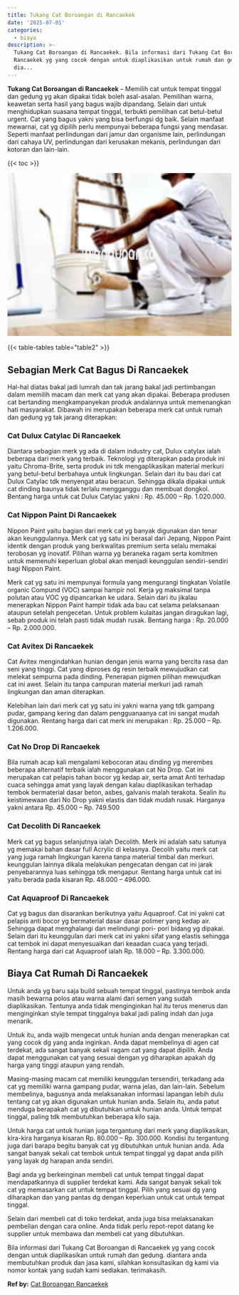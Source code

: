 ```yaml
---
title: Tukang Cat Boroangan di Rancaekek
date: '2025-07-01'
categories:
  - biaya
description: >-
  Tukang Cat Boroangan di Rancaekek. Bila informasi dari Tukang Cat Boroangan di
  Rancaekek yg yang cocok dengan untuk diaplikasikan untuk rumah dan gedung.
  dia...
---
```


**Tukang Cat Boroangan di Rancaekek** – Memilih cat untuk tempat tinggal dan gedung yg akan dipakai tidak boleh asal-asalan. Pemilihan warna, keawetan serta hasil yang bagus wajib dipandang. Selain dari untuk menghidupkan suasana tempat tinggal, terbukti pemilihan cat betul-betul urgent. Cat yang bagus yakni yang bisa berfungsi dg baik. Selain manfaat mewarnai, cat yg dipilih perlu mempunyai beberapa fungsi yang mendasar. Seperti manfaat perlindungan dari jamur dan organisme lain, perlindungan dari cahaya UV, perlindungan dari kerusakan mekanis, perlindungan dari kotoran dan lain-lain.

{{< toc >}}

![Tukang Cat Boroangan di Rancaekek](/images/jasa-cat-murah33.png)

{{< table-tables table="table2" >}}

## Sebagian Merk Cat Bagus Di Rancaekek

Hal-hal diatas bakal jadi lumrah dan tak jarang bakal jadi pertimbangan dalam memilih macam dan merk cat yang akan dipakai. Beberapa produsen cat bertanding mengkampanyekan produk andalannya untuk memenangkan hati masyarakat. Dibawah ini merupakan beberapa merk cat untuk rumah dan gedung yg tak jarang diterapkan:

### Cat Dulux Catylac Di Rancaekek

Diantara sebagian merk yg ada di dalam industry cat, Dulux catylax ialah beberapa dari merk yang terbaik. Teknologi yg diterapkan pada produk ini yaitu Chroma-Brite, serta produk ini tdk mengaplikasikan material merkuri yang betul-betul berbahaya untuk lingkungan. Selain dari itu bau dari cat Dulux Catylac tdk menyengat atau beracun. Sehingga dikala dipakai untuk cat dinding baunya tidak terlalu mengganggu dan membuat dongkol. Bentang harga untuk cat Dulux Catylac yakni : Rp. 45.000 – Rp. 1.020.000.

### Cat Nippon Paint Di Rancaekek

Nippon Paint yaitu bagian dari merk cat yg banyak digunakan dan tenar akan keunggulannya. Merk cat yg satu ini berasal dari Jepang, Nippon Paint identik dengan produk yang berkwalitas premium serta selalu memakai terobosan yg inovatif. Pilihan warna yg beraneka ragam serta komitmen untuk memenuhi keperluan global akan menjadi keunggulan sendiri-sendiri bagi Nippon Paint.

Merk cat yg satu ini mempunyai formula yang mengurangi tingkatan Volatile organic Compund (VOC) sampai hampir nol. Kerja yg maksimal tanpa polutan atau VOC yg dipancarkan ke udara. Selain dari itu jikalau menerapkan Nippon Paint hampir tidak ada bau cat selama pelaksanaan ataupun setelah pengecetan. Untuk problem kulaitas jangan diragukan lagi, sebab produk ini telah pasti tidak mudah rusak. Bentang harga : Rp. 20.000 – Rp. 2.000.000.

### Cat Avitex Di Rancaekek

Cat Avitex mengindahkan hunian dengan jenis warna yang bercita rasa dan seni yang tinggi. Cat yang diproses dg resin terbaik mewujudkan cat melekat sempurna pada dinding. Penerapan pigmen pilihan mewujudkan cat ini awet. Selain itu tanpa campuran material merkuri jadi ramah lingkungan dan aman diterapkan.

Kelebihan lain dari merk cat yg satu ini yakni warna yang tdk gampang pudar, gampang kering dan dalam pengguanaanya cat ini sangat mudah digunakan. Rentang harga dari cat merk ini merupakan : Rp. 25.000 – Rp. 1.206.000.

### Cat No Drop Di Rancaekek

Bila rumah acap kali mengalami kebocoran atau dinding yg merembes beberapa alternatif terbaik ialah menggunakan cat No Drop. Cat ini merupakan cat pelapis tahan bocor yg kedap air, serta amat Anti terhadap cuaca sehingga amat yang layak dengan kalau diaplikasikan terhadap tembok bermaterial dasar beton, asbes, galvanis malah terakota. Sealin itu keistimewaan dari No Drop yakni elastis dan tidak mudah rusak. Harganya yakni antara Rp. 45.000 – Rp. 749.500

### Cat Decolith Di Rancaekek

Merk cat yg bagus selanjutnya ialah Decolith. Merk ini adalah satu satunya yg memakai bahan dasar full Acrylic di kelasnya. Decolih yaitu merk cat yang juga ramah lingkungan karena tanpa material timbal dan merkuri. keunggulan lainnya dikala melakukan pengecatan dengan cat ini jarak penyebarannya luas sehingga tdk mengapur. Rentang harga untuk cat ini yaitu berada pada kisaran Rp. 48.000 – 496.000.

### Cat Aquaproof Di Rancaekek

Cat yg bagus dan disarankan berikutnya yaitu Aquaproof. Cat ini yakni cat pelapis anti bocor yg bermaterial dasar dasar polimer yang kedap air. Sehingga dapat menghalangi dan melindungi pori- pori bidang yg dipakai. Selain dari itu keunggulan dari merk cat ini yakni sifat yang elastis sehingga cat tembok ini dapat menyesuaikan dari keaadan cuaca yang terjadi. Rentang harga dari cat Aquaproof ialah Rp. 18.000 – Rp. 3.300.000.

## Biaya Cat Rumah Di Rancaekek

Untuk anda yg baru saja build sebuah tempat tinggal, pastinya tembok anda masih bewarna polos atau warna alami dari semen yang sudah diaplikasikan. Tentunya anda tidak menginginkan hal itu terus menerus dan menginginkan style tempat tinggalnya bakal jadi paling indah dan juga menarik.

Untuk itu, anda wajib mengecat untuk hunian anda dengan menerapkan cat yang cocok dg yang anda inginkan. Anda dapat membelinya di agen cat terdekat, ada sangat banyak sekali ragam cat yang dapat dipilih. Anda dapat menggunakan cat yang sesuai dengan yg diharapkan apakah dg harga yang tinggi ataupun yang rendah.

Masing-masing macam cat memiliki keunggulan tersendiri, terkadang ada cat yg memiliki warna gampang pudar, warna jelas, dan lain-lain. Sebelum membelinya, bagusnya anda melaksanakan informasi lapangan lebih dulu tentang cat yg akan digunakan untuk hunian anda. Selain itu, anda patut menduga berapakah cat yg dibutuhkan untuk hunian anda. Untuk tempat tinggal, paling tdk membutuhkan beberapa kilo saja.

Untuk harga cat untuk hunian juga tergantung dari merk yang diaplikasikan, kira-kira harganya kisaran Rp. 80.000 – Rp. 300.000. Kondisi itu tergantung juga dari barapa begitu banyak cat yg dibutuhkan untuk hunian anda. Ada sangat banyak sekali cat tembok untuk tempat tinggal yg dapat anda pilih yang layak dg harapan anda sendiri.

Bagi anda yg berkeinginan membeli cat untuk tempat tinggal dapat mendapatkannya di supplier terdekat kami. Ada sangat banyak sekali tok cat yg memasarkan cat untuk tempat tinggal. Pilih yang sesuai dg yang diharapkan dan yang pantas dg dengan keperluan untuk cat untuk tempat tinggal.

Selain dari membeli cat di toko terdekat, anda juga bisa melaksanakan pembelian dengan cara online. Anda tidak perlu repot-repot datang ke supplier untuk membawa dan membeli cat yang dibutuhkan.

Bila informasi dari Tukang Cat Boroangan di Rancaekek yg yang cocok dengan untuk diaplikasikan untuk rumah dan gedung. diantara anda membutuhkan produk dan jasa kami, silahkan konsultasikan dg kami via nomor kontak yang sudah kami sediakan. terimakasih.

**Ref by:** [Cat Boroangan Rancaekek](https://id.wikipedia.org/wiki/Cat)
